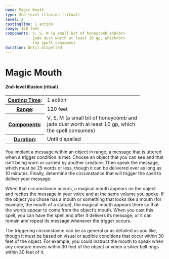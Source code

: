 ```yaml
---
name: Magic Mouth
type: 2nd-level illusion (ritual)
level: 2
castingTime: 1 action
range: 120 feet
components: V, S, M (a small bit of honeycomb and<br>
			jade dust worth at least 10 gp, which<br>
			the spell consumes)
duration: Until dispelled
---
```


Magic Mouth
===========

#### 2nd-level illusion (ritual)

<table cellspacing="0" class="statBlock"><tbody><tr><th><a href="/srd/spellcasting/castingASpell.htm#castingtime">Casting Time</a>:</th><td>1 action</td></tr><tr><th><a href="/srd/spellcasting/castingASpell.htm#range">Range</a>:</th><td>120 feet</td></tr><tr><th><a href="/srd/spellcasting/castingASpell.htm#components">Components</a>:</th><td>V, S, M (a small bit of honeycomb and<br>jade dust worth at least 10 gp, which<br>the spell consumes)</td></tr><tr><th><a href="/srd/spellcasting/castingASpell.htm#duration">Duration</a>:</th><td>Until dispelled</td></tr></tbody></table>

You implant a message within an object in range, a message that is uttered when a trigger condition is met. Choose an object that you can see and that isn’t being worn or carried by another creature. Then speak the message, which must be 25 words or less, though it can be delivered over as long as 10 minutes. Finally, determine the circumstance that will trigger the spell to deliver your message.

When that circumstance occurs, a magical mouth appears on the object and recites the message in your voice and at the same volume you spoke. If the object you chose has a mouth or something that looks like a mouth (for example, the mouth of a statue), the magical mouth appears there so that the words appear to come from the object’s mouth. When you cast this spell, you can have the spell end after it delivers its message, or it can remain and repeat its message whenever the trigger occurs.

The triggering circumstance can be as general or as detailed as you like, though it must be based on visual or audible conditions that occur within 30 feet of the object. For example, you could instruct the mouth to speak when any creature moves within 30 feet of the object or when a silver bell rings within 30 feet of it.